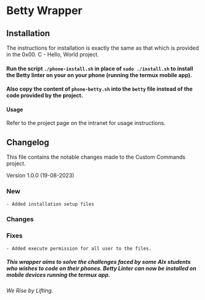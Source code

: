 # Betty Wrapper


## Installation

The instructions for installation is exactly the same as that which is provided in the 0x00. C - Hello, World project.

#### Run the script `./phone-install.sh` in place of `sudo ./install.sh` to install the Betty linter on your on your phone (running the termux mobile app).

#### Also copy the content of `phone-betty.sh` into the `betty` file instead of the code provided by the project.


#### Usage

Refer to the project page on the intranet for usage instructions.




## Changelog
This file contains the notable changes made to the Custom Commands project.


Version 1.0.0 (19-08-2023)
### New
	- Added installation setup files


### Changes 



### Fixes
    - Added execute permission for all user to the files.



##### This wrapper aims to solve the challenges faced by some Alx students who wishes to code on their phones. Betty Linter can now be installed on mobile devices running the termux app.

###### We Rise by Lifting.
